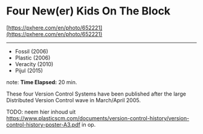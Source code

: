 <!-- .slide: data-background="img/background/usb-sticks.jpg" data-background-color="black" data-background-opacity="0.3"-->

# Four New(er) Kids On The Block

[https://pxhere.com/en/photo/652221](https://pxhere.com/en/photo/652221)  <!-- .element: class="attribution" -->

---

* Fossil (2006)
* Plastic (2006)
* Veracity (2010)
* Pijul (2015)

note: 
**Time Elapsed:** 20 min.

These four Version Control Systems have been published after the large Distributed Version Control wave in March/April 2005. 

TODO: neem hier inhoud uit https://www.plasticscm.com/documents/version-control-history/version-control-history-poster-A3.pdf in op.